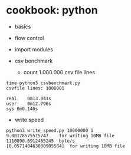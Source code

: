 cookbook: python
================
* basics
* flow control
* import modules

* csv benchmark
  * count 1.000.000 csv file lines
```
time python3 csvbenchmark.py
csvfile lines: 1000001

real	0m13.041s
user	0m12.796s
sys	0m0.140s
```
  * write speed
```
python3 write_speed.py 10000000 1
9.00178575515747    for writing 10MB file
1110890.6912465245  byte/s
[0.057140463000905584]  for writing 10MB file
```
